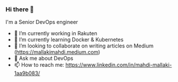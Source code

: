 ### Hi there 👋

I'm a Senior DevOps engineer

- 🔭 I’m currently working in Rakuten
- 🌱 I’m currently learning Docker & Kubernetes
- 👯 I’m looking to collaborate on writing articles on Medium (https://mallakimahdi.medium.com)
- 💬 Ask me about DevOps
- 📫 How to reach me: https://www.linkedin.com/in/mahdi-mallaki-1aa9b083/
